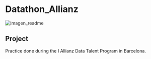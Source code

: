 # Datathon_Allianz

<p align="center">

![imagen_readme](https://upload.wikimedia.org/wikipedia/commons/thumb/6/6e/Allianz_logo.svg/2560px-Allianz_logo.svg.png)


</p>



## Project
Practice done during the I Allianz Data Talent Program in Barcelona.
